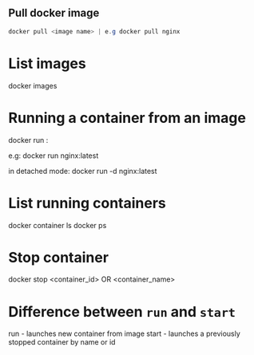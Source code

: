 ## Pull docker image
```java
docker pull <image name> | e.g docker pull nginx
```

# List images
docker images

# Running a container from an image
docker run <image>:<tag>

e.g: docker run nginx:latest

in detached mode: docker run -d nginx:latest

# List running containers
docker container ls
docker ps

# Stop container
docker stop <container_id> OR <container_name>


# Difference between `run` and `start`

run - launches new container from image
start - launches a previously stopped container by name or id